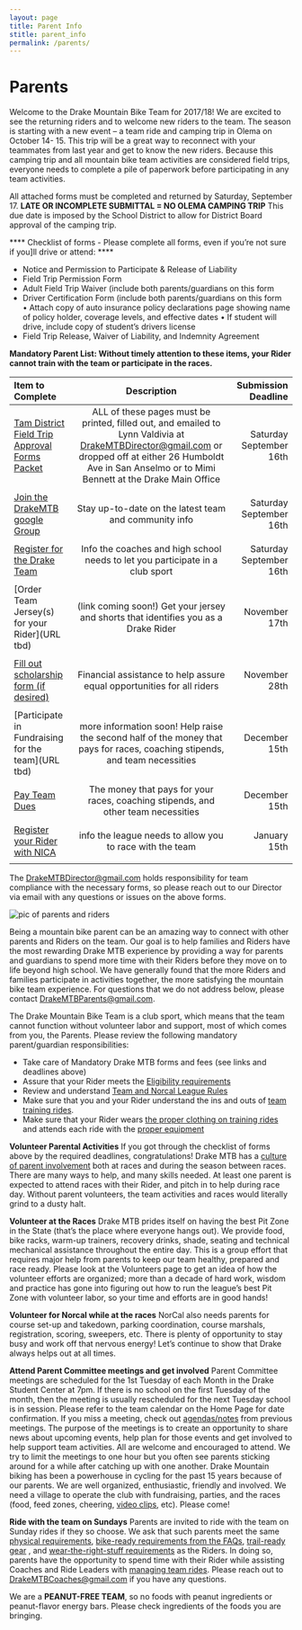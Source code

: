 ```yaml
---
layout: page
title: Parent Info
stitle: parent_info
permalink: /parents/
---
```

# Parents

Welcome	to	the	Drake	Mountain	Bike	Team	for	2017/18!	We	are	excited	to	see	the	returning	riders	and	to	welcome	new	riders	to	the	team.		The	season	is	starting	with	a	new	event	–	a	team	ride	and	camping	trip	in	Olema	on	October	14-
15. This	trip	will	be	a	great	way	to	reconnect	with	your	teammates	from	last	year	and	get	to
know	the	new	riders.	Because	this	camping	trip	and	all	mountain	bike	team	activities	are
considered	field	trips,	everyone	needs	to	complete	a	pile	of	paperwork	before	participating	in
any	team	activities.

All	attached	forms must be	completed	and	returned	by	Saturday,	September	17.	
**LATE	OR	INCOMPLETE	SUBMITTAL	=	NO OLEMA	CAMPING	TRIP**
This	due	date	is	imposed	by	the	School	District	to	allow	for	District	Board	approval	of	the	
camping	trip.	

**** Checklist	of	forms	-	Please	complete	all	forms,	even	if	you’re	not	sure	if	you]ll	drive	or	attend:	**** 
* Notice	and	Permission	to	Participate	&	Release	of	Liability	
* Field	Trip	Permission	Form
* Adult	Field	Trip	Waiver	(include	both	parents/guardians	on	this	form	
* Driver	Certification	Form	(include	both	parents/guardians	on	this	form	
• Attach	copy	of	auto	insurance	policy	declarations	page	showing	name	of
policy	holder,	coverage	levels,	and	effective	dates
• If	student	will	drive,	include	copy	of	student’s	drivers	license
* Field	Trip	Release,	Waiver	of	Liability,	and	Indemnity	Agreement	


**Mandatory Parent List: Without timely attention to these items, your Rider cannot train with the team or participate in the races.**

| Item to Complete  | Description  | Submission Deadline |
|:-------------|:---------------:| -------------:|
| [Tam District Field Trip Approval Forms Packet]({{site.baseurl}}/images/2017_Tam_District_Field_Trip_Forms_Packet.pdf) | ALL of these pages must be printed, filled out, and emailed to Lynn Valdivia at <DrakeMTBDirector@gmail.com> or dropped off at either 26	Humboldt	Ave in	San	Anselmo or to	Mimi	Bennett at the 	Drake	Main	Office |            Saturday September 16th |
||||
| [Join the DrakeMTB google Group](https://docs.google.com/forms/d/e/1FAIpQLScCDynLJepyBTFAzqfZI9dTpCWTGCgzkQdhY0TSY6LIkXKXKg/viewform) | Stay up-to-date on the latest team and community info |         Saturday September 16th |
||||
| [Register for the Drake Team]({{site.baseurl}}/register) | Info the coaches and high school needs to let you participate in a club sport | Saturday September 16th |
||||
| [Order Team Jersey(s) for your Rider](URL tbd)| (link coming soon!) Get your jersey and shorts that identifies you as a Drake Rider | November 17th |
||||
| [Fill out scholarship form (if desired)](https://docs.google.com/forms/d/e/1FAIpQLSeUzhX9MMRaQSGIao9HLNbjLiWM5XQZoiBfwPpkOQV-SWhCmQ/viewform) | Financial assistance to help assure equal opportunities for all riders |  November 28th |
||||
| [Participate in Fundraising for the team](URL tbd)| more information soon! Help raise the second half of the money that pays for races, coaching stipends, and team necessities | December 15th |
||||
| [Pay Team Dues](https://docs.google.com/forms/d/e/1FAIpQLScfcym66MpvPf0YRAgc3Jh5c0cydRzAuKzPRNCvex9v8dmcGQ/viewform)| The money that pays for your races, coaching stipends, and other team necessities | December 15th |
||||
| [Register your Rider with NICA](https://pitzone.nationalmtb.org/users/sign_in) | info the league needs to allow you to race with the team |            January 15th |
||||

The <DrakeMTBDirector@gmail.com> holds responsibility for team compliance with the necessary forms, so please reach out to our Director via email with any questions or issues on the above forms.

![pic of parents and riders]({{site.baseurl}}/images/parents-riders.jpg)

Being a mountain bike parent can be an amazing way to connect with other parents and Riders on the team. Our goal is to help families and Riders have the most rewarding Drake MTB experience by providing a way for parents and guardians to spend more time with their Riders before they move on to life beyond high school. We have generally found that the more Riders and families participate in activities together, the more satisfying the mountain bike team experience. For questions that we do not address below, please contact <DrakeMTBParents@gmail.com>.

The Drake Mountain Bike Team is a club sport, which means that the team cannot function without volunteer labor and support, most of which comes from you, the Parents.  Please review the following mandatory parent/guardian responsibilities:

* Take care of Mandatory Drake MTB forms and fees (see links and deadlines above)
* Assure that your Rider meets the [Eligibility requirements]({{site.baseurl}}/eligibility)
* Review and understand [Team and Norcal League Rules]({{site.baseurl}}/rules)
* Make sure that you and your Rider understand the ins and outs of [team training rides]({{site.baseurl}}/practices).  
* Make sure that your Rider wears [the proper clothing on training rides]({{site.baseurl}}/images/what_to_wear_v2.pdf) and attends each ride with the [proper equipment]({{site.baseurl}}/images/what_to_bring.jpg)

**Volunteer Parental Activities**
If you got through the checklist of forms above by the required deadlines, congratulations! Drake MTB has a [culture of parent involvement]({{site.baseurl}}/volunteer) both at races and during the season between races. There are many ways to help, and many skills needed. At least one parent is expected to attend races with their Rider, and pitch in to help during race day. Without parent volunteers, the team activities and races would literally grind to a dusty halt.

**Volunteer at the Races**
Drake MTB prides itself on having the best Pit Zone in the State (that’s the place where everyone hangs out). We provide food, bike racks, warm-up trainers, recovery drinks, shade, seating and technical mechanical assistance throughout the entire day. This is a group effort that requires major help from parents to keep our team healthy, prepared and race ready. Please look at the Volunteers page to get an idea of how the volunteer efforts are organized; more than a decade of hard work, wisdom and practice has gone into figuring out how to run the league’s best Pit Zone with volunteer labor, so your time and efforts are in good hands!

**Volunteer for Norcal while at the races**
NorCal also needs parents for course set-up and takedown, parking coordination, course marshals, registration, scoring, sweepers, etc. There is plenty of opportunity to stay busy and work off that nervous energy! Let’s continue to show that Drake always helps out at all times.

**Attend Parent Committee meetings and get involved**
Parent Committee meetings are scheduled for the 1st Tuesday of each Month in the Drake Student Center at 7pm. If there is no school on the first Tuesday of the month, then the meeting is usually rescheduled for the next Tuesday school is in session. Please refer to the team calendar on the Home Page for date confirmation. If you miss a meeting, check out [agendas/notes]({{site.baseurl}}/meetings) from previous meetings. The purpose of the meetings is to create an opportunity to share news about upcoming events, help plan for those events and get involved to help support team activities. All are welcome and encouraged to attend. We try to limit the meetings to one hour but you often see parents sticking around for a while after catching up with one another. Drake Mountain biking has been a powerhouse in cycling for the past 15 years because of our parents. We are well organized, enthusiastic, friendly and involved. We need a village to operate the club with fundraising, parties, and the races (food, feed zones, cheering, [video clips]({{site.baseurl}}/media), etc). Please come!

**Ride with the team on Sundays**
Parents are invited to ride with the team on Sunday rides if they so choose.  We ask that such parents meet the same [physical requirements]({{site.baseurl}}/eligibility), [bike-ready requirements from the FAQs]({{site.baseurl}}/faq.md), [trail-ready gear]({{site.baseurl}}/images/what_to_bring.jpg) , and [wear-the-right-stuff requirements]({{site.baseurl}}/images/what_to_wear_v2.pdf) as the Riders.  In doing so, parents have the opportunity to spend time with their Rider while assisting Coaches and Ride Leaders with [managing team rides]({{site.baseurl}}/practices).  Please reach out to <DrakeMTBCoaches@gmail.com> if you have any questions.

We are a **PEANUT-FREE TEAM**, so no foods with peanut ingredients or peanut-flavor energy bars. Please check ingredients of the foods you are bringing.
